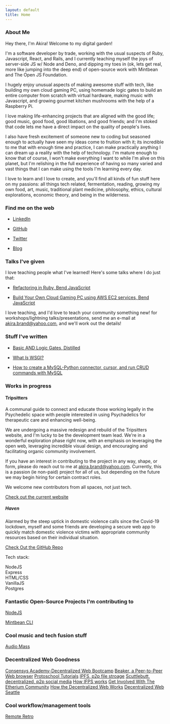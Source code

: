 ```yaml
---
layout: default
title: Home
---
```


### About Me

Hey there, I'm Akira! Welcome to my digital garden!

I'm a software developer by trade, working with the usual suspects of Ruby, Javascript, React, and Rails, and I currently teaching myself the joys of server-side JS w/ Node and Deno, and dipping my toes in (ok, lets get real, more like jumping into the deep end) of open-source work with Mintbean and The Open JS Foundation.

I hugely enjoy unusual aspects of making awesome stuff with tech, like building my own cloud gaming PC, using homemade logic gates to build an entire computer from scratch with virtual hardware, making music with Javascript, and growing gourmet kitchen mushrooms with the help of a Raspberry Pi.

I love making life-enhancing projects that are aligned with the good life; good music, good food, good libations, and good friends; and I'm stoked that code lets me have a direct impact on the quality of people's lives.

I also have fresh excitement of someone new to coding but seasoned enough to actually have seen my ideas come to fruition with it; its incredible to me that with enough time and practice, I can make practically anything I can dream up a reality with the help of technology. I'm mature enough to know that of course, I won't make everything I want to while I'm alive on this planet, but I'm relishing in the full experience of having so many varied and vast things that I can make using the tools I'm learning every day.

I love to learn and I love to create, and you'll find all kinds of fun stuff here on my passions: all things tech related, fermentation, reading, growing my own food, art, music, traditional plant medicine, philosophy, ethics, cultural explorations, economic theory, and being in the wilderness.

### Find me on the web

- [LinkedIn](https://www.linkedin.com/in/akirabrand/)

- [GitHub](https://www.github.com/akirabrand)

- [Twitter](https://www.twitter.com/AkiraMakes)

- [Blog](https://www.medium.com/@akirabrand)

### Talks I've given

I love teaching people what I've learned! Here's some talks where I do just that:

- [Refactoring in Ruby, Bend JavaScript](https://youtu.be/oii16rgOOYw?t=258)

- [Build Your Own Cloud Gaming PC using AWS EC2 services, Bend JavaScript](https://medium.com/@akirabrand/build-a-gaming-pc-w-aws-5e68e7cd207c)

I love teaching, and I'd love to teach your community something new! for workshops/lightning talks/presentations, send me an e-mail at akira.brand@yahoo.com, and we'll work out the details!

### Stuff I've written

- [Basic AND Logic Gates, Distilled](https://medium.com/@akirabrand/basic-and-logic-gates-distilled-c404f18a3d43)

- [What _Is_ WSGI?](https://medium.com/@akirabrand/what-is-wsgi-9835bf08ed7b)

- [How to create a MySQL-Python connector, cursor, and run CRUD commands with MySQL](https://medium.com/@akirabrand/internship-day-four-command-line-queries-to-create-mysql-python-connector-cursor-and-run-crud-ce978d2f227f)

### Works in progress

#### Tripsitters

A communal guide to connect and educate those working legally in the Psychedelic space with people interested in using Psychadelics for therapeutic care and enhancing well-being.

We are undergoing a massive redesign and rebuild of the Tripsitters website, and I'm lucky to be the development team lead. We're in a wonderful exploration phase right now, with an emphasis on leveraging the open web, leveraging incredible visual design, and encouraging and facilitating organic community involvement.

If you have an interest in contributing to the project in any way, shape, or form, please do reach out to me at akira.brand@yahoo.com. Currently, this is a passion (ie non-paid) project for all of us, but depending on the future we may begin hiring for certain contract roles.

We welcome new contributors from all spaces, not just tech.

[Check out the current website](https://www.tripsitters.com)

##### Haven

Alarmed by the steep uptick in domestic violence calls since the Covid-19 lockdown, myself and some friends are developing a secure web app to quickly match domestic violence victims with appropriate community resources based on their individual situation.

[Check Out the GitHub Repo](https://github.com/Haven-App/haven-backend)

Tech stack:

NodeJS  
Express  
HTML/CSS  
VanillaJS  
Postgres

### Fantastic Open-Source Projects I'm contributing to

[NodeJS](https://github.com/nodejs/nodejs.dev)

[Mintbean CLI](https://github.com/Mintbean/mintbean-cli/issues?q=is%3Aopen+is%3Aissue)

### Cool music and tech fusion stuff

[Audio Mass](https://audiomass.co/)

### Decentralized Web Goodness

[Consensys Academy-Decentralized Web Bootcamp](https://consensys.net/academy/)
[Beaker, a Peer-to-Peer Web browser](https://beakerbrowser.com/)
[Protoschool Tutorials](https://proto.school/)
[IPFS, p2p file stroage](https://ipfs.io/)
[Scuttlebutt, decentralized, p2p social media](https://scuttlebutt.nz/)
[How IFPS works](https://docs.ipfs.io/concepts/how-ipfs-works/#content-addressing)
[Get Involved With The Etherium Community](https://ethereum.org/en/community/)
[How the Decentralized Web Works](https://datatogether.org/posts/05_dweb_primer/)
[Decentralized Web Seattle](https://twitter.com/DwebSeattle)

### Cool workflow/management tools

[Remote Retro](https://remoteretro.org/)
